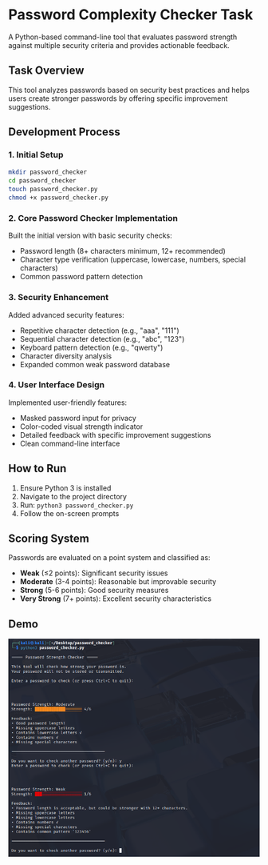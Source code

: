 # Password Complexity Checker Task

A Python-based command-line tool that evaluates password strength against multiple security criteria and provides actionable feedback.

## Task Overview

This tool analyzes passwords based on security best practices and helps users create stronger passwords by offering specific improvement suggestions.

## Development Process

### 1. Initial Setup
```bash
mkdir password_checker
cd password_checker
touch password_checker.py
chmod +x password_checker.py
```

### 2. Core Password Checker Implementation

Built the initial version with basic security checks:
- Password length (8+ characters minimum, 12+ recommended)
- Character type verification (uppercase, lowercase, numbers, special characters)
- Common password pattern detection

### 3. Security Enhancement

Added advanced security features:
- Repetitive character detection (e.g., "aaa", "111")
- Sequential character detection (e.g., "abc", "123")
- Keyboard pattern detection (e.g., "qwerty")
- Character diversity analysis
- Expanded common weak password database

### 4. User Interface Design

Implemented user-friendly features:
- Masked password input for privacy
- Color-coded visual strength indicator
- Detailed feedback with specific improvement suggestions
- Clean command-line interface

## How to Run

1. Ensure Python 3 is installed
2. Navigate to the project directory
3. Run: `python3 password_checker.py`
4. Follow the on-screen prompts

## Scoring System

Passwords are evaluated on a point system and classified as:
- **Weak** (≤2 points): Significant security issues
- **Moderate** (3-4 points): Reasonable but improvable security
- **Strong** (5-6 points): Good security measures
- **Very Strong** (7+ points): Excellent security characteristics

## Demo
![Image Alt](https://github.com/AtejiEmmanuel/PRODIGY_CS_Tasks/blob/main/PRODIGY_CS_02/Task%202.png?raw=true)

